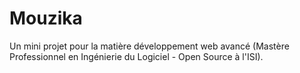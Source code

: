 # Mouzika  
Un mini projet pour la matière développement web avancé (Mastère Professionnel en Ingénierie du Logiciel - Open Source à l'ISI).  

